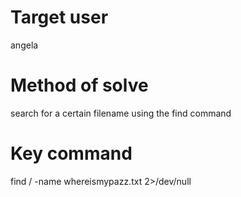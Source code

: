 # Target user
angela
# Method of solve
search for a certain filename using the find command
# Key command
find / -name whereismypazz.txt 2>/dev/null


